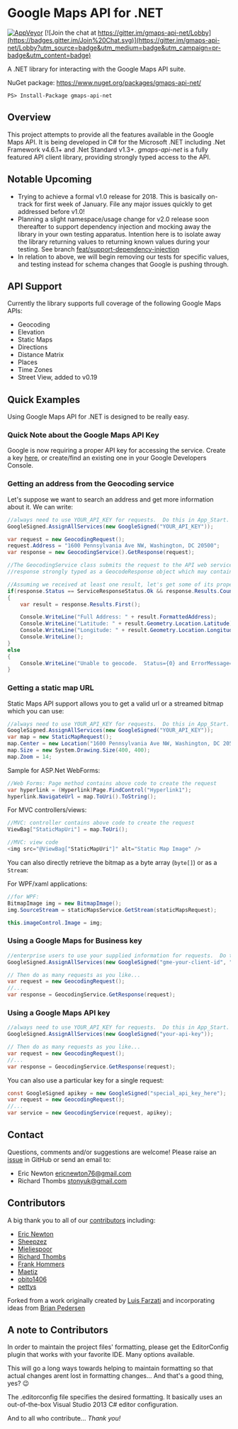 # Google Maps API for .NET

[![AppVeyor](https://img.shields.io/appveyor/ci/EricNewton/gmaps-api-net.svg)](https://ci.appveyor.com/project/EricNewton/gmaps-api-net)
[![Join the chat at https://gitter.im/gmaps-api-net/Lobby](https://badges.gitter.im/Join%20Chat.svg)](https://gitter.im/gmaps-api-net/Lobby?utm_source=badge&utm_medium=badge&utm_campaign=pr-badge&utm_content=badge)

A .NET library for interacting with the Google Maps API suite.

NuGet package: https://www.nuget.org/packages/gmaps-api-net/
```
PS> Install-Package gmaps-api-net
```

## Overview
This project attempts to provide all the features available in the Google Maps API. It is being developed in C# for the Microsoft .NET including .Net Framework v4.6.1+ and .Net Standard v1.3+. *gmaps-api-net* is a fully featured API client library, providing strongly typed access to the API.

## Notable Upcoming 
* Trying to achieve a formal v1.0 release for 2018. This is basically on-track for first week of January. File any major issues quickly to get addressed before v1.0!
* Planning a slight namespace/usage change for v2.0 release soon thereafter to support dependency injection and mocking away the library in your own testing apparatus.  Intention here is to isolate away the library returning values to returning known values during your testing. See branch [feat/support-dependency-injection](https://github.com/ericnewton76/gmaps-api-net/tree/feat/support-dependency-injection)
* In relation to above, we will begin removing our tests for specific values, and testing instead for schema changes that Google is pushing through.

## API Support

Currently the library supports full coverage of the following Google Maps APIs:
  * Geocoding
  * Elevation
  * Static Maps
  * Directions
  * Distance Matrix
  * Places
  * Time Zones
  * Street View, added to v0.19

## Quick Examples
Using Google Maps API for .NET is designed to be really easy.

### Quick Note about the Google Maps API Key
Google is now requiring a proper API key for accessing the service. Create a key [here](https://developers.google.com/maps/documentation/geocoding/get-api-key), or create/find an existing one in your Google Developers Console.

### Getting an address from the Geocoding service
Let's suppose we want to search an address and get more information about it. We can write:

```c#
//always need to use YOUR_API_KEY for requests.  Do this in App_Start.
GoogleSigned.AssignAllServices(new GoogleSigned("YOUR_API_KEY"));

var request = new GeocodingRequest();
request.Address = "1600 Pennsylvania Ave NW, Washington, DC 20500";
var response = new GeocodingService().GetResponse(request);

//The GeocodingService class submits the request to the API web service, and returns the
//response strongly typed as a GeocodeResponse object which may contain zero, one or more results.

//Assuming we received at least one result, let's get some of its properties:
if(response.Status == ServiceResponseStatus.Ok && response.Results.Count() > 0)
{
    var result = response.Results.First();

    Console.WriteLine("Full Address: " + result.FormattedAddress);         // "1600 Pennsylvania Ave NW, Washington, DC 20500, USA"
    Console.WriteLine("Latitude: " + result.Geometry.Location.Latitude);   // 38.8976633
    Console.WriteLine("Longitude: " + result.Geometry.Location.Longitude); // -77.0365739
    Console.WriteLine();
}
else
{
    Console.WriteLine("Unable to geocode.  Status={0} and ErrorMessage={1}", response.Status, response.ErrorMessage);
}
```

### Getting a static map URL
Static Maps API support allows you to get a valid url or a streamed bitmap which you can use:

```c#
//always need to use YOUR_API_KEY for requests.  Do this in App_Start.
GoogleSigned.AssignAllServices(new GoogleSigned("YOUR_API_KEY"));
var map = new StaticMapRequest();
map.Center = new Location("1600 Pennsylvania Ave NW, Washington, DC 20500");
map.Size = new System.Drawing.Size(400, 400);
map.Zoom = 14;
```

Sample for ASP.Net WebForms:

```c#
//Web Forms: Page method contains above code to create the request
var hyperlink = (Hyperlink)Page.FindControl("Hyperlink1");
hyperlink.NavigateUrl = map.ToUri().ToString();
```

For MVC controllers/views:

```c#
//MVC: controller contains above code to create the request
ViewBag["StaticMapUri"] = map.ToUri();

//MVC: view code
<img src="@ViewBag["StaticMapUri"]" alt="Static Map Image" />
```

You can also directly retrieve the bitmap as a byte array (`byte[]`) or as a `Stream`:

For WPF/xaml applications:
```c#
//for WPF:
BitmapImage img = new BitmapImage();
img.SourceStream = staticMapsService.GetStream(staticMapsRequest);

this.imageControl.Image = img;
```

### Using a Google Maps for Business key

```c#
//enterprise users to use your supplied information for requests.  Do this in App_Start.
GoogleSigned.AssignAllServices(new GoogleSigned("gme-your-client-id", "your-signing-key"));

// Then do as many requests as you like...
var request = new GeocodingRequest();
//...
var response = GeocodingService.GetResponse(request);
```

### Using a Google Maps API key

```c#
//always need to use YOUR_API_KEY for requests.  Do this in App_Start.
GoogleSigned.AssignAllServices(new GoogleSigned("your-api-key"));

// Then do as many requests as you like...
var request = new GeocodingRequest();
//...
var response = GeocodingService.GetResponse(request);
```

You can also use a particular key for a single request:

```c#
const GoogleSigned apikey = new GoogleSigned("special_api_key_here");
var request = new GeocodingRequest();
//...
var service = new GeocodingService(request, apikey);
```

## Contact
Questions, comments and/or suggestions are welcome! Please raise an [issue](https://github.com/ericnewton76/gmaps-api-net/issues) in GitHub or send an email to:

- Eric Newton [ericnewton76@gmail.com](mailto:ericnewton76@gmail.com)
- Richard Thombs [stonyuk@gmail.com](mailto:stonyuk@gmail.com)

## Contributors
A big thank you to all of our [contributors](https://github.com/ericnewton76/gmaps-api-net/graphs/contributors) including:

- [Eric Newton](https://github.com/ericnewton76)
- [Sheepzez](https://github.com/Sheepzez)
- [Mieliespoor](https://github.com/mieliespoor)
- [Richard Thombs](https://github.com/richardthombs)
- [Frank Hommers](https://github.com/frankhommers)
- [Maetiz](https://github.com/Maetiz)
- [obito1406](https://github.com/obito1406)
- [pettys](https://github.com/pettys)

Forked from a work originally created by [Luis Farzati](https://github.com/luisfarzati) and incorporating ideas from [Brian Pedersen](https://briancaos.wordpress.com/2009/10/16/google-maps-polyline-encoding-in-c)

## A note to Contributors
In order to maintain the project files' formatting, please get the EditorConfig plugin that works with your favorite IDE. Many options available.  

This will go a long ways towards helping to maintain formatting so that actual changes arent lost in formatting changes... And that's a good thing, yes?  :wink:

The .editorconfig file specifies the desired formatting.  It basically uses an out-of-the-box Visual Studio 2013 C# editor configuration.

And to all who contribute... *Thank you!*

